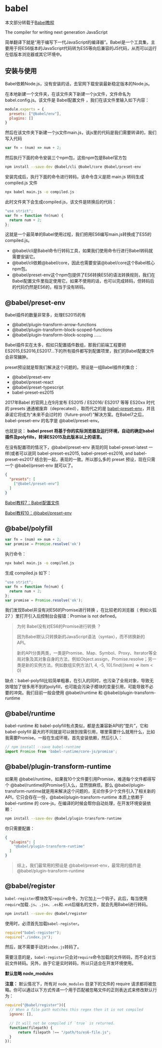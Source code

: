 # babel

本文部分转载于[Babel教程](https://zhuanlan.zhihu.com/p/393122285)

 The compiler for writing next generation JavaScript

 简单翻译下就是“用于编写下一代JavaScript的编译器”。Babel是一个工具集，主要用于将ES6版本的JavaScript代码转为ES5等向后兼容的JS代码，从而可以运行在低版本浏览器或其它环境中。

## 安装与使用

Babel依赖Node.js，没有安装的话，去官网下载安装最新稳定版本的Node.js。

在本地新建一个文件夹，在该文件夹下新建一个js文件，文件命名为babel.config.js。该文件是 Babel配置文件 ，我们在该文件里输入如下内容：

```js
module.exports = {
  presets: ["@babel/env"],
  plugins: []
}
```

然后在该文件夹下新建一个js文件main.js，该js里的代码是我们需要转译的，我们写入代码

```js
var fn = (num) => num + 2;
```

然后执行下面的命令安装三个npm包，这些npm包是Babel官方包

```bash
npm install --save-dev @babel/cli @babel/core @babel/preset-env
```

安装完成后，执行下面的命令进行转码，该命令含义是把 main.js 转码生成 compiled.js 文件

```bash
npx babel main.js -o compiled.js
```

此时文件夹下会生成compiled.js，该文件是转换后的代码：

```js
"use strict";
var fn = function fn(num) {
  return num + 2;
};
```

这就是一个最简单的Babel使用过程，我们把用ES6编写main.js转换成了ES5的compiled.js。

- @babel/cli是Babel命令行转码工具，如果我们使用命令行进行Babel转码就需要安装它。
- @babel/cli依赖@babel/core，因此也需要安装@babel/core这个Babel核心npm包。
- @babel/preset-env这个npm包提供了ES6转换ES5的语法转换规则，我们在Babel配置文件里指定使用它。如果不使用的话，也可以完成转码，但转码后的代码仍然是ES6的，相当于没有转码。 

## @babel/preset-env

Babel插件的数量非常多，处理ES2015的有

- @babel/plugin-transform-arrow-functions
- @babel/plugin-transform-block-scoped-functions
- @babel/plugin-transform-block-scoping ......

Babel插件实在太多，假如只配置插件数组，那我们前端工程要把ES2015,ES2016,ES2017...下的所有插件都写到配置项里，我们的Babel配置文件会非常臃肿。

preset预设就是帮我们解决这个问题的。预设是一组Babel插件的集合：

- @babel/preset-env
- @babel/preset-react
- @babel/preset-typescript
- babel-preset-es2015

2017年Babel 的官网上在9月宣布 ES2015 / ES2016/ ES2017 等等 ES20xx 时代的 presets 通通被废弃（deprecated），取而代之的是 [babel-preset-env](https://link.zhihu.com/?target=https%3A//github.com/babel/babel-preset-env)，并且承诺它将成为“未来不会过时的（future-proof）”解决方案。在Babel7之后，babel-preset-env 的名字是 @babel/preset-env。

 也就是说： **babel preset 将基于你的实际浏览器及运行环境，自动的确定babel插件及polyfills，转译ES2015及此版本以上的语言。**  

在没有配置项的情况下，@babel/preset-env 表现的同 babel-preset-latest 一样(或者可以说同 babel-preset-es2015, babel-preset-es2016, and babel-preset-es2017 结合到一起，表现的一致。所以那么多的 preset 预设，现在只需一个 @babel/preset-env 就可以了。

```json
{
  "presets": [
    ["@babel/preset-env"]
  ]
}
```

[Babel教程7：Babel配置文件](https://zhuanlan.zhihu.com/p/393731413)

[Babel教程10：@babel/preset-env](https://zhuanlan.zhihu.com/p/394782898)

## @babel/polyfill

```js
var fn = (num) => num + 2;
var promise = Promise.resolve('ok')
```

执行命令：

```bash
npx babel main.js -o compiled.js
```

生成 compiled.js 如下：

```js
"use strict";
var fn = function fn(num) {
  return num + 2;
};
var promise = Promise.resolve('ok');
```

我们发现Babel并没有对ES6的Promise进行转换 ，在比较老的浏览器（ 例如火狐27 ）里打开引入后控制台会报错：Promise is not defined。

> 为何 Babel没有对ES6的Promise进行转换 ？
>
> 因为Babel默认只转换新的JavaScript语法（syntax），而不转换新的 API。
>
> 新的API分类两类，一类是Promise、Map、Symbol、Proxy、Iterator等全局对象及其对象自身的方法，例如Object.assign，Promise.resolve；另一类是新的实例方法，例如数组实例方法[1, 4, -5, 10].find((item) => item < 0)

缺点：babel-polyfill比较简单粗暴，在引入的同时，也污染了全局对象，导致无效增加了很多用不到的polyfill，也可能会污染子模块的变量引用，可能导致不必要的冲突。我们目前一般会使用 @babel/runtime 和 @babel/plugin-transform-runtime

## @babel/runtime

 babel-runtime 和 babel-polyfill有点类似，都是去兼容新API的“垫片”，它和 babel-polyfill 最大的不同就是可以做到按需引用，哪里需要什么就用什么，比如我需要Promise。一般在生成环境，首先安装依赖，然后引入：

```js
// npm install --save babel-runtime
import Promise from 'babel-runtime/core-js/promise';
```

## @babel/plugin-transform-runtime

如果用 @babel/runtime，如果我10个文件要引用Promise，难道每个文件都得写个 @babel/runtime的Promise引入么，显然很麻烦。那么 @babel/plugin-transform-runtime就是用来解决这个问题的，无论你多少个文件引入了相关新的API，它只会存在一份，@babel/plugin-transform-runtime 本质上依赖于 babel-runtime 的 core-js，在编译的时候会帮你自动处理，在开发环境安装依赖：

```bash
npm install --save-dev @babel/plugin-transform-runtime
```

你只需要配置：

```json
{
  "plugins": [
    "@babel/plugin-transform-runtime"
  ]
}
```

> 综上，我们最常用的预设是 @babel/preset-env，最常用的插件是 @babel/plugin-transform-runtime

## @babel/register

`babel-register`模块改写`require`命令，为它加上一个钩子。此后，每当使用`require`加载`.js`、`.jsx`、`.es`和`.es6`后缀名的文件，就会先用Babel进行转码。

```bash
npm install --save-dev @babel/register
```

使用时，必须首先加载`babel-register`。

```js
require("babel-register");
require("./index.js");
```

然后，就不需要手动对`index.js`转码了。

需要注意的是，`babel-register`只会对`require`命令加载的文件转码，而不会对当前文件转码。另外，由于它是实时转码，所以只适合在开发环境使用。

**默认忽略 node_modules**

**注意：** 默认情况下，所有对 `node_modules` 目录下的文件的 require 请求都将被忽略。你可以通过以下方式传递一个用于匹配被忽略文件的正则表达式来修改默认行为：

```js
require("@babel/register")({
  // When a file path matches this regex then it is not compiled
  ignore: [],
  
  // It will not be compiled if `true` is returned.
  function(filepath) {
      return filepath !== "/path/to/es6-file.js";
  }
});
```

